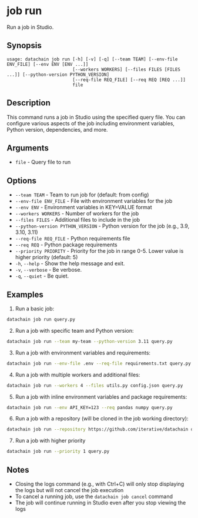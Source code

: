 # job run

Run a job in Studio.

## Synopsis

```usage
usage: datachain job run [-h] [-v] [-q] [--team TEAM] [--env-file ENV_FILE] [--env ENV [ENV ...]]
                         [--workers WORKERS] [--files FILES [FILES ...]] [--python-version PYTHON_VERSION]
                         [--req-file REQ_FILE] [--req REQ [REQ ...]]
                         file
```

## Description

This command runs a job in Studio using the specified query file. You can configure various aspects of the job including environment variables, Python version, dependencies, and more.

## Arguments

* `file` - Query file to run

## Options

* `--team TEAM` - Team to run job for (default: from config)
* `--env-file ENV_FILE` - File with environment variables for the job
* `--env ENV` - Environment variables in KEY=VALUE format
* `--workers WORKERS` - Number of workers for the job
* `--files FILES` - Additional files to include in the job
* `--python-version PYTHON_VERSION` - Python version for the job (e.g., 3.9, 3.10, 3.11)
* `--req-file REQ_FILE` - Python requirements file
* `--req REQ` - Python package requirements
* `--priority PRIORITY` - Priority for the job in range 0-5. Lower value is higher priority (default: 5)
* `-h`, `--help` - Show the help message and exit.
* `-v`, `--verbose` - Be verbose.
* `-q`, `--quiet` - Be quiet.

## Examples

1. Run a basic job:
```bash
datachain job run query.py
```

2. Run a job with specific team and Python version:
```bash
datachain job run --team my-team --python-version 3.11 query.py
```

3. Run a job with environment variables and requirements:
```bash
datachain job run --env-file .env --req-file requirements.txt query.py
```

4. Run a job with multiple workers and additional files:
```bash
datachain job run --workers 4 --files utils.py config.json query.py
```

5. Run a job with inline environment variables and package requirements:
```bash
datachain job run --env API_KEY=123 --req pandas numpy query.py
```

6. Run a job with a repository (will be cloned in the job working directory):
```bash
datachain job run --repository https://github.com/iterative/datachain query.py
```

7. Run a job with higher priority
```bash
datachain job run --priority 1 query.py
```

## Notes

* Closing the logs command (e.g., with Ctrl+C) will only stop displaying the logs but will not cancel the job execution
* To cancel a running job, use the `datachain job cancel` command
* The job will continue running in Studio even after you stop viewing the logs
